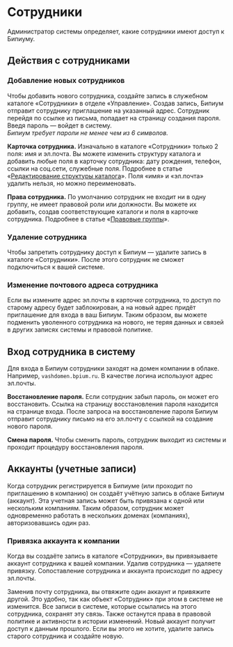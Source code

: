 # Сотрудники

Администратор системы определяет, какие сотрудники имеют доступ к Бипиуму.

## Действия с сотрудниками

### Добавление новых сотрудников

Чтобы добавить нового сотрудника, создайте запись в служебном каталоге «Сотрудники» в отделе «Управление». Создав запись, Бипиум отправит сотруднику приглашение на указанный адрес. Сотрудник перейдя по ссылке из письма, попадает на страницу создания пароля. Введя пароль — войдет в систему.\
_Бипиум требует пароли не менее чем из 6 символов._

**Карточка сотрудника.** Изначально в каталоге «Сотрудники» только 2 поля: имя и эл.почта. Вы можете изменить структуру каталога и добавить любые поля в карточку сотрудника: дату рождения, телефон, ссылки на соц.сети, служебные поля. Подробнее в статье «[Редактирование структуры каталога](../catalogs/edit.md)». Поля «имя» и «эл.почта» удалить нельзя, но можно переименовать.

**Права сотрудника.** По умолчанию сотрудник не входит ни в одну группу, не имеет правовой роли или должности. Вы можете их добавить, создав соответствующие каталоги и поля в карточке сотрудника. Подробнее в статье «[Правовые группы](../../rights/groups.md)».

### Удаление сотрудника

Чтобы запретить сотруднику доступ к Бипиум — удалите запись в каталоге «Сотрудники». После этого сотрудник не сможет подключиться к вашей системе.

### Изменение почтового адреса сотрудника

Если вы измените адрес эл.почты в карточке сотрудника, то доступ по старому адресу будет заблокирован, а на новый адрес придёт приглашение для входа в ваш Бипиум. Таким образом, вы можете подменить уволенного сотрудника на нового, не теряя данных и связей в других записях системы и правовой политике.

## Вход сотрудника в систему

Для входа в Бипиум сотрудники заходят на домен компании в облаке. Например, `vashdomen.bpium.ru`. В качестве логина используют адрес эл.почты.

**Восстановление пароля.** Если сотрудник забыл пароль, он может его восстановить. Ссылка на страницу восстановления пароля находится на странице входа. После запроса на восстановление пароля Бипиум отправит сотруднику письмо на его эл.почту с ссылкой на создание нового пароля.

**Смена пароля.** Чтобы сменить пароль, сотрудник выходит из системы и проходит процедуру восстановления пароля.

## Аккаунты (учетные записи)

Когда сотрудник регистрируется в Бипиуме (или проходит по приглашению в компанию) он создаёт учётную запись в облаке Бипиум (аккаунт). Эта учетная запись может быть привязана к одной или нескольким компаниям. Таким образом, сотрудник может одновременно работать в нескольких доменах (компаниях), авторизовавшись один раз.

### Привязка аккаунта к компании

Когда вы создаёте запись в каталоге «Сотрудники», вы привязываете аккаунт сотрудника к вашей компании. Удалив сотрудника — удаляете привязку. Сопоставление сотрудника и аккаунта происходит по адресу эл.почты.

Заменив почту сотрудника, вы отвяжите один аккаунт и привяжите другой. Это удобно, так как объект «Сотрудник» при этом в системе не изменится. Все записи в системе, которые ссылались на этого сотрудника, сохранят эту связь. Также останутся права в правовой политике и активности в истории изменений. Новый аккаунт получит доступ к данным прошлого. Если вы этого не хотите, удалите запись старого сотрудника и создайте новую.
